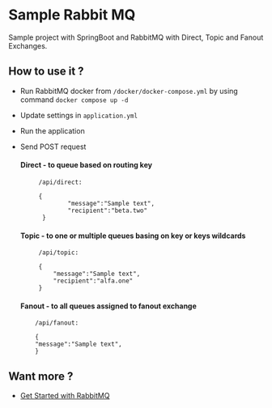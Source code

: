 # Sample Rabbit MQ

Sample project with SpringBoot and RabbitMQ with Direct, Topic and Fanout Exchanges.

## How to use it ? 

- Run RabbitMQ docker from `/docker/docker-compose.yml` by using command `docker compose up -d` 

- Update settings in `application.yml`

- Run the application

- Send POST request 
  #### Direct - to queue based on routing key
    
     ```
          /api/direct:
        
          {
                  "message":"Sample text",
                  "recipient":"beta.two"
           }
     ```
  #### Topic - to one or multiple queues basing on key or keys wildcards
  
     ```
          /api/topic:  
        
          {
              "message":"Sample text",
              "recipient":"alfa.one"
          }
     ```
    
  #### Fanout - to all queues assigned to fanout exchange
    
  ```
      /api/fanout:
        
      {
      "message":"Sample text",
      }
     ```

## Want more ?
- [Get Started with RabbitMQ](https://rabbitmq.com/#getstarted)